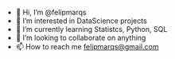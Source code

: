 - 👋 Hi, I’m @felipmarqs
- 👀 I’m interested in DataScience projects 
- 🌱 I’m currently learning Statistcs, Python, SQL  
- 💞️ I’m looking to collaborate on anything
- 📫 How to reach me felipmarqs@gmail.com

<!---
felipmarqs/felipmarqs is a ✨ special ✨ repository because its `README.md` (this file) appears on your GitHub profile.
You can click the Preview link to take a look at your changes.
--->
